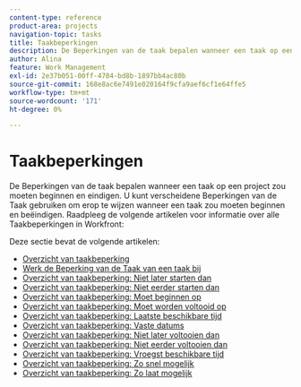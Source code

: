 ```yaml
---
content-type: reference
product-area: projects
navigation-topic: tasks
title: Taakbeperkingen
description: De Beperkingen van de taak bepalen wanneer een taak op een project zou moeten beginnen en eindigen. U kunt verscheidene Beperkingen van de Taak gebruiken om erop te wijzen wanneer een taak zou moeten beginnen en beëindigen. Raadpleeg de volgende artikelen voor informatie over alle taakbeperkingen in Workfront.
author: Alina
feature: Work Management
exl-id: 2e37b051-00ff-4784-bd8b-1897bb4ac80b
source-git-commit: 168e8ac6e7491e020164f9cfa9aef6cf1e64ffe5
workflow-type: tm+mt
source-wordcount: '171'
ht-degree: 0%

---
```


# Taakbeperkingen

De Beperkingen van de taak bepalen wanneer een taak op een project zou moeten beginnen en eindigen. U kunt verscheidene Beperkingen van de Taak gebruiken om erop te wijzen wanneer een taak zou moeten beginnen en beëindigen. Raadpleeg de volgende artikelen voor informatie over alle Taakbeperkingen in Workfront:

Deze sectie bevat de volgende artikelen:

* [Overzicht van taakbeperking](../../../manage-work/tasks/task-constraints/task-constraint-overview.md)
* [Werk de Beperking van de Taak van een taak bij](../../../manage-work/tasks/task-constraints/update-task-constraint-of-task.md)
* [Overzicht van taakbeperking: Niet later starten dan](../../../manage-work/tasks/task-constraints/start-no-later-than.md)
* [Overzicht van taakbeperking: Niet eerder starten dan](../../../manage-work/tasks/task-constraints/start-no-earlier-than.md)
* [Overzicht van taakbeperking: Moet beginnen op](../../../manage-work/tasks/task-constraints/must-start-on.md)
* [Overzicht van taakbeperking: Moet worden voltooid op](../../../manage-work/tasks/task-constraints/must-finish-on.md)
* [Overzicht van taakbeperking: Laatste beschikbare tijd](../../../manage-work/tasks/task-constraints/latest-available-time.md)
* [Overzicht van taakbeperking: Vaste datums](../../../manage-work/tasks/task-constraints/fixed-dates.md)
* [Overzicht van taakbeperking: Niet later voltooien dan](../../../manage-work/tasks/task-constraints/finish-no-later-than.md)
* [Overzicht van taakbeperking: Niet eerder voltooien dan](../../../manage-work/tasks/task-constraints/finish-no-earlier-than.md)
* [Overzicht van taakbeperking: Vroegst beschikbare tijd](../../../manage-work/tasks/task-constraints/earliest-available-time.md)
* [Overzicht van taakbeperking: Zo snel mogelijk](../../../manage-work/tasks/task-constraints/as-soon-as-possible.md)
* [Overzicht van taakbeperking: Zo laat mogelijk](../../../manage-work/tasks/task-constraints/as-late-as-possible.md)
